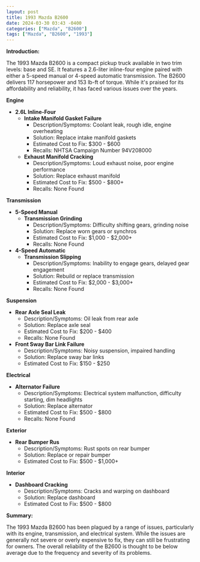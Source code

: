 ```yaml
---
layout: post
title: 1993 Mazda B2600
date: 2024-03-30 03:43 -0400
categories: ["Mazda", "B2600"]
tags: ["Mazda", "B2600", "1993"]
---
```

**Introduction:**

The 1993 Mazda B2600 is a compact pickup truck available in two trim levels: base and SE. It features a 2.6-liter inline-four engine paired with either a 5-speed manual or 4-speed automatic transmission. The B2600 delivers 117 horsepower and 153 lb-ft of torque. While it's praised for its affordability and reliability, it has faced various issues over the years.

**Engine**

* **2.6L Inline-Four**
    * **Intake Manifold Gasket Failure**
        * Description/Symptoms: Coolant leak, rough idle, engine overheating
        * Solution: Replace intake manifold gaskets
        * Estimated Cost to Fix: $300 - $600
        * Recalls: NHTSA Campaign Number 94V208000
    * **Exhaust Manifold Cracking**
        * Description/Symptoms: Loud exhaust noise, poor engine performance
        * Solution: Replace exhaust manifold
        * Estimated Cost to Fix: $500 - $800+
        * Recalls: None Found

**Transmission**

* **5-Speed Manual**
    * **Transmission Grinding**
        * Description/Symptoms: Difficulty shifting gears, grinding noise
        * Solution: Replace worn gears or synchros
        * Estimated Cost to Fix: $1,000 - $2,000+
        * Recalls: None Found
* **4-Speed Automatic**
    * **Transmission Slipping**
        * Description/Symptoms: Inability to engage gears, delayed gear engagement
        * Solution: Rebuild or replace transmission
        * Estimated Cost to Fix: $2,000 - $3,000+
        * Recalls: None Found

**Suspension**

* **Rear Axle Seal Leak**
    * Description/Symptoms: Oil leak from rear axle
    * Solution: Replace axle seal
    * Estimated Cost to Fix: $200 - $400
    * Recalls: None Found
* **Front Sway Bar Link Failure**
    * Description/Symptoms: Noisy suspension, impaired handling
    * Solution: Replace sway bar links
    * Estimated Cost to Fix: $150 - $250

**Electrical**

* **Alternator Failure**
    * Description/Symptoms: Electrical system malfunction, difficulty starting, dim headlights
    * Solution: Replace alternator
    * Estimated Cost to Fix: $500 - $800
    * Recalls: None Found

**Exterior**

* **Rear Bumper Rus**
    * Description/Symptoms: Rust spots on rear bumper
    * Solution: Replace or repair bumper
    * Estimated Cost to Fix: $500 - $1,000+

**Interior**

* **Dashboard Cracking**
    * Description/Symptoms: Cracks and warping on dashboard
    * Solution: Replace dashboard
    * Estimated Cost to Fix: $500 - $800

**Summary:**

The 1993 Mazda B2600 has been plagued by a range of issues, particularly with its engine, transmission, and electrical system. While the issues are generally not severe or overly expensive to fix, they can still be frustrating for owners. The overall reliability of the B2600 is thought to be below average due to the frequency and severity of its problems.
